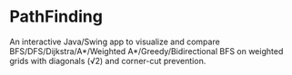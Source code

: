 # PathFinding
An interactive Java/Swing app to visualize and compare BFS/DFS/Dijkstra/A*/Weighted A*/Greedy/Bidirectional BFS on weighted grids with diagonals (√2) and corner-cut prevention.
